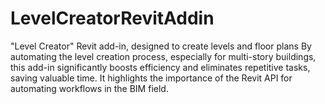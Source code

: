 # LevelCreatorRevitAddin
"Level Creator" Revit add-in, designed to create levels and floor plans 
By automating the level creation process, especially for multi-story buildings, this add-in significantly boosts efficiency and eliminates repetitive tasks, saving valuable time.
It highlights the importance of the Revit API for automating workflows in the BIM field.
